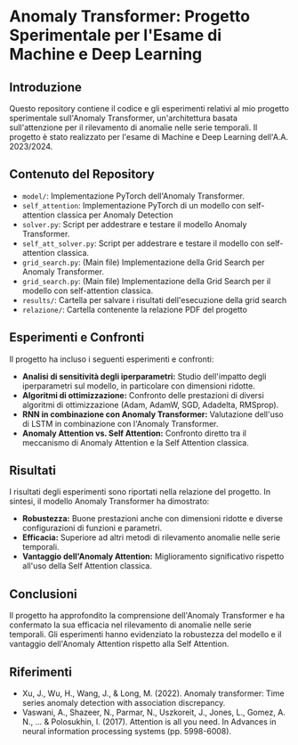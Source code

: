 # Anomaly Transformer: Progetto Sperimentale per l'Esame di Machine e Deep Learning

## Introduzione

Questo repository contiene il codice e gli esperimenti relativi al mio progetto sperimentale sull'Anomaly Transformer, un'architettura basata sull'attenzione per il rilevamento di anomalie nelle serie temporali. Il progetto è stato realizzato per l'esame di Machine e Deep Learning dell'A.A. 2023/2024.

## Contenuto del Repository

*   `model/`: Implementazione PyTorch dell'Anomaly Transformer.
*   `self_attention`: Implementazione PyTorch di un modello con self-attention classica per Anomaly Detection
*   `solver.py`: Script per addestrare e testare il modello Anomaly Transformer.
*   `self_att_solver.py`: Script per addestrare e testare il modello con self-attention classica.
*   `grid_search.py`: (Main file) Implementazione della Grid Search per Anomaly Transformer.
*   `grid_search.py`: (Main file) Implementazione della Grid Search per il modello con self-attention classica.
*   `results/`: Cartella per salvare i risultati dell'esecuzione della grid search
*   `relazione/`: Cartella contenente la relazione PDF del progetto

## Esperimenti e Confronti

Il progetto ha incluso i seguenti esperimenti e confronti:

*   **Analisi di sensitività degli iperparametri:** Studio dell'impatto degli iperparametri sul modello, in particolare con dimensioni ridotte.
*   **Algoritmi di ottimizzazione:** Confronto delle prestazioni di diversi algoritmi di ottimizzazione (Adam, AdamW, SGD, Adadelta, RMSprop).
*   **RNN in combinazione con Anomaly Transformer:** Valutazione dell'uso di LSTM in combinazione con l'Anomaly Transformer.
*   **Anomaly Attention vs. Self Attention:** Confronto diretto tra il meccanismo di Anomaly Attention e la Self Attention classica.

## Risultati

I risultati degli esperimenti sono riportati nella relazione del progetto. In sintesi, il modello Anomaly Transformer ha dimostrato:

*   **Robustezza:** Buone prestazioni anche con dimensioni ridotte e diverse configurazioni di funzioni e parametri.
*   **Efficacia:** Superiore ad altri metodi di rilevamento anomalie nelle serie temporali.
*   **Vantaggio dell'Anomaly Attention:** Miglioramento significativo rispetto all'uso della Self Attention classica.

## Conclusioni

Il progetto ha approfondito la comprensione dell'Anomaly Transformer e ha confermato la sua efficacia nel rilevamento di anomalie nelle serie temporali. Gli esperimenti hanno evidenziato la robustezza del modello e il vantaggio dell'Anomaly Attention rispetto alla Self Attention.

## Riferimenti

*   Xu, J., Wu, H., Wang, J., & Long, M. (2022). Anomaly transformer: Time series anomaly detection with association discrepancy. 
*   Vaswani, A., Shazeer, N., Parmar, N., Uszkoreit, J., Jones, L., Gomez, A. N., ... & Polosukhin, I. (2017). Attention is all you need. In Advances in neural information processing systems (pp. 5998-6008).

